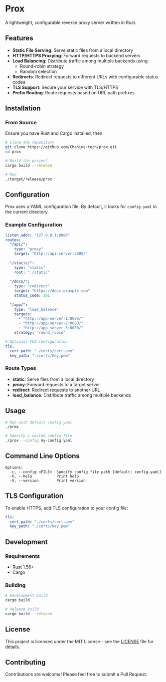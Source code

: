# Prox

A lightweight, configurable reverse proxy server written in Rust.

## Features

- **Static File Serving**: Serve static files from a local directory
- **HTTP/HTTPS Proxying**: Forward requests to backend servers
- **Load Balancing**: Distribute traffic among multiple backends using:
  - Round-robin strategy
  - Random selection
- **Redirects**: Redirect requests to different URLs with configurable status codes
- **TLS Support**: Secure your service with TLS/HTTPS
- **Prefix Routing**: Route requests based on URL path prefixes

## Installation

### From Source

Ensure you have Rust and Cargo installed, then:

```bash
# Clone the repository
git clone https://github.com/Chahine-tech/prox.git
cd prox

# Build the project
cargo build --release

# Run
./target/release/prox
```

## Configuration

Prox uses a YAML configuration file. By default, it looks for `config.yaml` in the current directory.

### Example Configuration

```yaml
listen_addr: "127.0.0.1:8080"
routes:
  "/api/": 
    type: "proxy"
    target: "http://api-server:3000/"
  
  "/static/": 
    type: "static"
    root: "./static"
  
  "/docs/": 
    type: "redirect"
    target: "https://docs.example.com"
    status_code: 301
  
  "/app/": 
    type: "load_balance"
    targets: 
      - "http://app-server-1:8080/"
      - "http://app-server-2:8080/"
      - "http://app-server-3:8080/"
    strategy: "round_robin"

# Optional TLS configuration
tls:
  cert_path: "./certs/cert.pem"
  key_path: "./certs/key.pem"
```

### Route Types

- **static**: Serve files from a local directory
- **proxy**: Forward requests to a target server
- **redirect**: Redirect requests to another URL
- **load_balance**: Distribute traffic among multiple backends

## Usage

```bash
# Run with default config.yaml
./prox

# Specify a custom config file
./prox --config my-config.yaml
```

## Command Line Options

```
Options:
  -c, --config <FILE>  Specify config file path [default: config.yaml]
  -h, --help           Print help
  -V, --version        Print version
```

## TLS Configuration

To enable HTTPS, add TLS configuration to your config file:

```yaml
tls:
  cert_path: "./certs/cert.pem"
  key_path: "./certs/key.pem"
```

## Development

### Requirements

- Rust 1.56+
- Cargo

### Building

```bash
# Development build
cargo build

# Release build
cargo build --release
```

## License

This project is licensed under the MIT License - see the [LICENSE](LICENSE) file for details.

## Contributing

Contributions are welcome! Please feel free to submit a Pull Request.